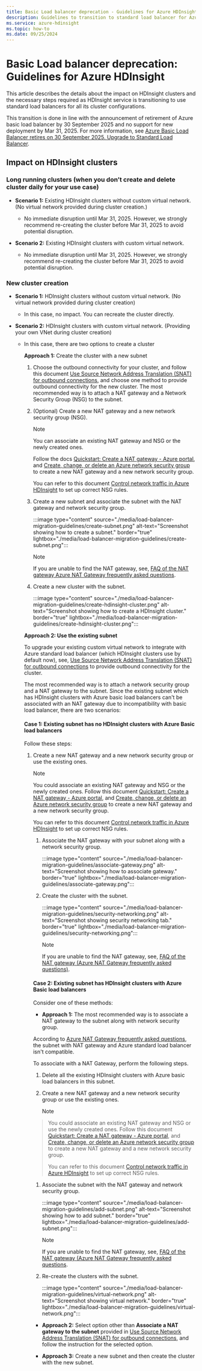 ```yaml
---
title: Basic Load balancer deprecation - Guidelines for Azure HDInsight
description: Guidelines to transition to standard load balancer for Azure HDInsight.
ms.service: azure-hdinsight
ms.topic: how-to
ms.date: 09/25/2024
---
```


# Basic Load balancer deprecation: Guidelines for Azure HDInsight

This article describes the details about the impact on HDInsight clusters and the necessary steps required as HDInsight service is transitioning to use standard load balancers for all its cluster configurations.

This transition is done in line with the announcement of retirement of Azure basic load balancer by 30 September 2025 and no support for new deployment by Mar 31, 2025. For more information, see [Azure Basic Load Balancer retires on 30 September 2025. Upgrade to Standard Load Balancer](https://azure.microsoft.com/updates/azure-basic-load-balancer-will-be-retired-on-30-september-2025-upgrade-to-standard-load-balancer).

## Impact on HDInsight clusters

### Long running clusters (when you don’t create and delete cluster daily for your use case)

   * **Scenario 1:**  Existing HDInsight clusters without custom virtual network. (No virtual network provided during cluster creation.)

     * No immediate disruption until Mar 31, 2025. However, we strongly recommend re-creating the cluster before Mar 31, 2025 to avoid potential disruption.

   * **Scenario 2:** Existing HDInsight clusters with custom virtual network.

     * No immediate disruption until Mar 31, 2025. However, we strongly recommend re-creating the cluster before Mar 31, 2025 to avoid potential disruption.

### New cluster creation

* **Scenario 1:** HDInsight clusters without custom virtual network. (No virtual network provided during cluster creation)

   * In this case, no impact. You can recreate the cluster directly.

* **Scenario 2:** HDInsight clusters with custom virtual network. (Providing your own VNet during cluster creation)
   
   * In this case, there are two options to create a cluster

      **Approach 1:** Create the cluster with a new subnet

      1. Choose the outbound connectivity for your cluster, and  follow this document [Use Source Network Address Translation (SNAT) for outbound connections](/azure/load-balancer/load-balancer-outbound-connections), and choose one method to provide outbound connectivity for the new cluster. The most recommended way is to attach a NAT gateway and a Network Security Group (NSG) to the subnet.
           
      1. (Optional) Create a new NAT gateway and a new network security group (NSG).
   
         > [!NOTE]
         > You can associate an existing NAT gateway and NSG or the newly created ones.
         >
         > Follow the docs [Quickstart: Create a NAT gateway - Azure portal](/azure/nat-gateway/quickstart-create-nat-gateway-portal), and [Create, change, or delete an Azure network security group](/azure/virtual-network/manage-network-security-group?tabs=network-security-group-portal#create-a-network-security-group) to create a new NAT gateway and a new network security group.
         >
         > You can refer to this document [Control network traffic in Azure HDInsight](./control-network-traffic.md#hdinsight-with-network-security-groups) to set up correct NSG rules.
    
      1. Create a new subnet and associate the subnet with the NAT gateway and network security group.
    
          :::image type="content" source="./media/load-balancer-migration-guidelines/create-subnet.png" alt-text="Screenshot showing how to create a subnet." border="true" lightbox="./media/load-balancer-migration-guidelines/create-subnet.png":::
      
          > [!NOTE]
          > If you are unable to find the NAT gateway, see, [FAQ of the NAT gateway Azure NAT Gateway frequently asked questions](/azure/nat-gateway/faq#are-basic-sku-resources--basic-load-balancer-and-basic-public-ip-addresses--compatible-with-a-nat-gateway).

      1. Create a new cluster with the subnet.
    
         :::image type="content" source="./media/load-balancer-migration-guidelines/create-hdinsight-cluster.png" alt-text="Screenshot showing how to create a HDInsight cluster." border="true" lightbox="./media/load-balancer-migration-guidelines/create-hdinsight-cluster.png":::  

     **Approach 2: Use the existing subnet**

      To upgrade your existing custom virtual network to integrate with Azure standard load balancer (which HDInsight clusters use by default now), see, [Use Source Network Address Translation (SNAT) for outbound connections](/azure/load-balancer/load-balancer-outbound-connections) to provide outbound connectivity for the cluster. 

      The most recommended way is to attach a network security group and a NAT gateway to the subnet. Since the existing subnet which has HDInsight clusters with Azure basic load balancers can't be associated with an NAT gateway due to incompatibility with basic load balancer, there are two scenarios:

      #### Case 1: Existing subnet has no HDInsight clusters with Azure Basic load balancers

      Follow these steps:

      1. Create a new NAT gateway and a new network security group or use the existing ones.
     
         > [!NOTE]
         > You could associate an existing NAT gateway and NSG or the newly created ones.
         > Follow this document [Quickstart: Create a NAT gateway - Azure portal](/azure/nat-gateway/quickstart-create-nat-gateway-portal), and [Create, change, or delete an Azure network security group](/azure/virtual-network/manage-network-security-group?tabs=network-security-group-portal#create-a-network-security-group) to create a new NAT gateway and a new network security group.
         > 
         > You can refer to this document [Control network traffic in Azure HDInsight](./control-network-traffic.md#hdinsight-with-network-security-groups) to set up correct NSG rules.
    
            1. Associate the NAT gateway with your subnet along with a network security group.

               :::image type="content" source="./media/load-balancer-migration-guidelines/associate-gateway.png" alt-text="Screenshot showing how to associate gateway." border="true" lightbox="./media/load-balancer-migration-guidelines/associate-gateway.png":::

            1. Create the cluster with the subnet.
              
               :::image type="content" source="./media/load-balancer-migration-guidelines/security-networking.png" alt-text="Screenshot showing security networking tab." border="true" lightbox="./media/load-balancer-migration-guidelines/security-networking.png":::
   
                > [!NOTE]
                > If you are unable to find the NAT gateway, see, [FAQ of the NAT gateway (Azure NAT Gateway frequently asked questions)](/azure/nat-gateway/faq#are-basic-sku-resources--basic-load-balancer-and-basic-public-ip-addresses--compatible-with-a-nat-gateway). 

         #### Case 2: Existing subnet has HDInsight clusters with Azure Basic load balancers
            
            Consider one of these methods:


            * **Approach 1:** The most recommended way is to associate a NAT gateway to the subnet along with network security group.

            According to [Azure NAT Gateway frequently asked questions](/azure/nat-gateway/faq#are-basic-sku-resources--basic-load-balancer-and-basic-public-ip-addresses--compatible-with-a-nat-gateway), the subnet with NAT gateway and Azure standard load balancer isn't compatible.

         To associate with a NAT Gateway, perform the following steps.

         1. Delete all the existing HDInsight clusters with Azure basic load balancers in this subnet.

         1. Create a new NAT gateway and a new network security group or use the existing ones.
         
            > [!NOTE]
          > You could associate an existing NAT gateway and NSG or use the newly created ones.
          > Follow this document [Quickstart: Create a NAT gateway - Azure portal](/azure/nat-gateway/quickstart-create-nat-gateway-portal), and [Create, change, or delete an Azure network security group](/azure/virtual-network/manage-network-security-group?tabs=network-security-group-portal#create-a-network-security-group) to create a new NAT gateway and a new network security group.
          > 
          > You can refer to this document [Control network traffic in Azure HDInsight](./control-network-traffic.md#hdinsight-with-network-security-groups) to set up correct NSG rules.
           
          1. Associate the subnet with the NAT gateway and network security group.

                :::image type="content" source="./media/load-balancer-migration-guidelines/add-subnet.png" alt-text="Screenshot showing how to add subnet." border="true" lightbox="./media/load-balancer-migration-guidelines/add-subnet.png":::
         
               > [!NOTE]
               > If you are unable to find the NAT gateway, see, [FAQ of the NAT gateway (Azure NAT Gateway frequently asked questions](/azure/nat-gateway/faq#are-basic-sku-resources--basic-load-balancer-and-basic-public-ip-addresses--compatible-with-a-nat-gateway). 

            1. Re-create the clusters with the subnet.

                  :::image type="content" source="./media/load-balancer-migration-guidelines/virtual-network.png" alt-text="Screenshot showing virtual network." border="true" lightbox="./media/load-balancer-migration-guidelines/virtual-network.png":::

   
          * **Approach 2:** Select option other than **Associate a NAT gateway to the subnet** provided in [Use Source Network Address Translation (SNAT) for outbound connections](/azure/load-balancer/load-balancer-outbound-connections), and follow the instruction for the selected option.

          * **Approach 3:** Create a new subnet and then create the cluster with the new subnet.
